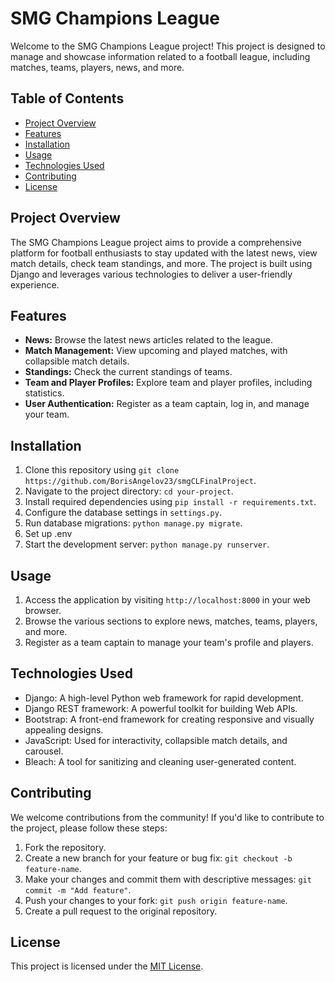 # SMG Champions League

Welcome to the SMG Champions League project! This project is designed to manage and showcase information related to a football league, including matches, teams, players, news, and more.

## Table of Contents
- [Project Overview](#project-overview)
- [Features](#features)
- [Installation](#installation)
- [Usage](#usage)
- [Technologies Used](#technologies-used)
- [Contributing](#contributing)
- [License](#license)

## Project Overview
The SMG Champions League project aims to provide a comprehensive platform for football enthusiasts to stay updated with the latest news, view match details, check team standings, and more. The project is built using Django and leverages various technologies to deliver a user-friendly experience.

## Features
- **News:** Browse the latest news articles related to the league.
- **Match Management:** View upcoming and played matches, with collapsible match details.
- **Standings:** Check the current standings of teams.
- **Team and Player Profiles:** Explore team and player profiles, including statistics.
- **User Authentication:** Register as a team captain, log in, and manage your team.

## Installation
1. Clone this repository using `git clone https://github.com/BorisAngelov23/smgCLFinalProject`.
2. Navigate to the project directory: `cd your-project`.
3. Install required dependencies using `pip install -r requirements.txt`.
4. Configure the database settings in `settings.py`.
5. Run database migrations: `python manage.py migrate`.
6. Set up .env
7. Start the development server: `python manage.py runserver`.

## Usage
1. Access the application by visiting `http://localhost:8000` in your web browser.
2. Browse the various sections to explore news, matches, teams, players, and more.
3. Register as a team captain to manage your team's profile and players.

## Technologies Used
- Django: A high-level Python web framework for rapid development.
- Django REST framework: A powerful toolkit for building Web APIs.
- Bootstrap: A front-end framework for creating responsive and visually appealing designs.
- JavaScript: Used for interactivity, collapsible match details, and carousel.
- Bleach: A tool for sanitizing and cleaning user-generated content.

## Contributing
We welcome contributions from the community! If you'd like to contribute to the project, please follow these steps:
1. Fork the repository.
2. Create a new branch for your feature or bug fix: `git checkout -b feature-name`.
3. Make your changes and commit them with descriptive messages: `git commit -m "Add feature"`.
4. Push your changes to your fork: `git push origin feature-name`.
5. Create a pull request to the original repository.

## License
This project is licensed under the [MIT License](LICENSE).
